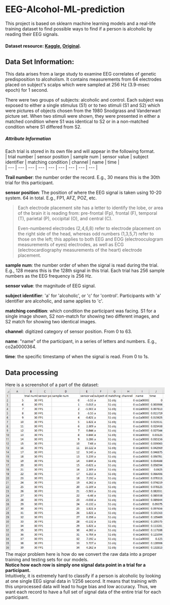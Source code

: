 # EEG-Alcohol-ML-prediction
This project is based on sklearn machine learning models and a real-life training dataset to find possible ways to find if a person is alcoholic by reading their EEG signals.  
#### Dataset resource: [Kaggle](https://www.kaggle.com/datasets/nnair25/Alcoholics?resource=download), [Original](https://archive.ics.uci.edu/dataset/121/eeg+database).
## Data Set Information:
This data arises from a large study to examine EEG correlates of genetic predisposition to alcoholism. It contains measurements from 64 electrodes placed on subject's scalps which were sampled at 256 Hz (3.9-msec epoch) for 1 second.

There were two groups of subjects: alcoholic and control. Each subject was exposed to either a single stimulus (S1) or to two stimuli (S1 and S2) which were pictures of objects chosen from the 1980 Snodgrass and Vanderwart picture set. When two stimuli were shown, they were presented in either a matched condition where S1 was identical to S2 or in a non-matched condition where S1 differed from S2.
##### Attribute Information  
Each trial is stored in its own file and will appear in the following format.  
| trial number | sensor position | sample num | sensor value | subject identifier | matching condition | channel | name | time |  
| --- | --- | --- | --- | --- | --- | --- | --- | --- |

__Trail number__: the number order the record. E.g., 30 means this is the 30th trial for this participant.  

__sensor position__: The position of where the EEG signal is taken using 10-20 system. 64 in total. E.g., FP1, AFZ, POZ, etc.  

> Each electrode placement site has a letter to identify the lobe, or area of the brain it is reading from: pre-frontal (Fp), frontal (F), temporal (T), parietal (P), occipital (O), and central (C).  
>
> Even-numbered electrodes (2,4,6,8) refer to electrode placement on the right side of the head, whereas odd numbers (1,3,5,7) refer to those on the left; this applies to both EEG and EOG (electrooculogram measurements of eyes) electrodes, as well as ECG (electrocardiography measurements of the heart) electrode placement.  

__sample num__: the number order of when the signal is read during the trial. E.g., 128 means this is the 128th signal in this trial. Each trial has 256 sample numbers as the EEG frequency is 256 Hz.  

__sensor value__: the magnitude of EEG signal.  

__subject identifier__: 'a' for 'alcoholic', or 'c' for 'control'. Participants with 'a' identifier are alcoholic, and same applies to 'c'.

__matching condition__: which condition the participant was facing. S1 for a single image shown, S2 non-match for showing two different images, and S2 match for showing two identical images.  

__channel__: digitized category of sensor position. From 0 to 63.  

__name__: "name" of the participant, in a series of letters and numbers. E.g., co2a0000364.  

__time__: the specific timestamp of when the signal is read. From 0 to 1s.  

## Data processing
Here is a screenshot of a part of the dataset:  
![data preview](preview.png)
The major problem here is how do we convert the raw data into a proper training and testing sets for our models.  
__Notice how each row is simply one signal data point in a trial for a participant.__  
 Intuitively, it is extremely hard to classify if a person is alcoholic by looking at one single EEG signal data in 1/256 second. It means that training with this unprocessed data will lead to huge bias and low accuracy. Thus, we want each record to have a full set of signal data of the entire trial for each participant.

